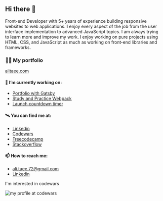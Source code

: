 ## Hi there 👋

Front-end Developer with 5+ years of experience building responsive websites to web applications. I enjoy every aspect of the job from the user interface implementation to advanced JavaScript topics. I am always trying to learn more and improve my work. I enjoy working on pure projects using HTML, CSS, and JavaScript as much as working on front-end libraries and frameworks.

### 👨‍💻 My portfolio 

[alitaee.com](https://alitaee.com/)

#### 🔭 I’m currently working on:


- [Portfolio with Gatsby](https://github.com/AliTaee/Portfolio)
- [Study and Practice Webpack](https://github.com/AliTaee/webpack-practice)
- [Launch countdown timer](https://github.com/AliTaee/launch-countdown-timer)

#### 🛰️ You can find me at:

- [Linkedin](https://www.linkedin.com/in/alitaee/)
- [Codewars](https://www.codewars.com/users/AliTaee/)
- [Freecodecamp](https://www.freecodecamp.org/alitaee)
- [Stackoverflow](https://stackoverflow.com/users/9218227/ali-taee) 

#### 📫 How to reach me:
- ali.taee.72@gmail.com
- [Linkedin](https://www.linkedin.com/in/alitaee/)

I'm interested in codewars

![my profile at codewars](https://www.codewars.com/users/AliTaee/badges/large)
